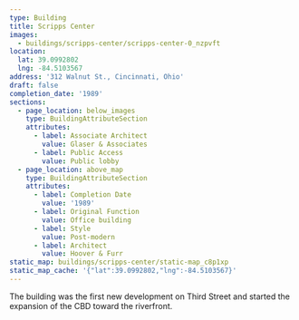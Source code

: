 ```yaml
---
type: Building
title: Scripps Center
images:
  - buildings/scripps-center/scripps-center-0_nzpvft
location:
  lat: 39.0992802
  lng: -84.5103567
address: '312 Walnut St., Cincinnati, Ohio'
draft: false
completion_date: '1989'
sections:
  - page_location: below_images
    type: BuildingAttributeSection
    attributes:
      - label: Associate Architect
        value: Glaser & Associates
      - label: Public Access
        value: Public lobby
  - page_location: above_map
    type: BuildingAttributeSection
    attributes:
      - label: Completion Date
        value: '1989'
      - label: Original Function
        value: Office building
      - label: Style
        value: Post-modern
      - label: Architect
        value: Hoover & Furr
static_map: buildings/scripps-center/static-map_c8p1xp
static_map_cache: '{"lat":39.0992802,"lng":-84.5103567}'
---
```


The building was the first new development on Third Street and started the expansion of the CBD toward the riverfront.
